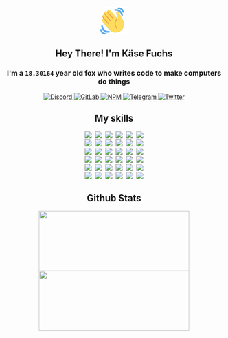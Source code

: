 <div><p align=center><img src=./resources/images/wave.gif width=64px height=64px></p><h2 align=center>Hey There! I'm Käse Fuchs</h2><h3 align=center>I'm a <code>18.30164</code> year old fox who writes code to make computers do things</h3><p align=center><a href=https://discord.com/users/507526681125322772><img alt=Discord src="https://img.shields.io/badge/Discord-5865F2?logo=discord&logoColor=white&style=flat-square#d9e88d2c06ce5c526374c3c0253415c3"> </a><a href=https://gitlab.com/kasefuchs><img alt=GitLab src="https://img.shields.io/badge/GitLab-330F63?logo=gitlab&logoColor=white&style=flat-square#d9e88d2c06ce5c526374c3c0253415c3"> </a><a href=https://npmjs.com/~kasefuchs><img alt=NPM src="https://img.shields.io/badge/NPM-CB3837?logo=npm&logoColor=white&style=flat-square#d9e88d2c06ce5c526374c3c0253415c3"> </a><a href=https://t.me/kasefuchs><img alt=Telegram src="https://img.shields.io/badge/Telegram-2CA5E0?logo=telegram&logoColor=white&style=flat-square#d9e88d2c06ce5c526374c3c0253415c3"> </a><a href=https://twitter.com/kasefuchs><img alt=Twitter src="https://img.shields.io/badge/Twitter-1DA1F2?logo=twitter&logoColor=white&style=flat-square#d9e88d2c06ce5c526374c3c0253415c3"></a></p><h2 align=center>My skills</h2><p align=center><a href=https://aws.amazon.com/ ><picture><source srcset="https://skillicons.dev/icons?i=aws&theme=dark#d9e88d2c06ce5c526374c3c0253415c3" media="(prefers-color-scheme: dark)"><source srcset="https://skillicons.dev/icons?i=aws&theme=light#d9e88d2c06ce5c526374c3c0253415c3" media="(prefers-color-scheme: light), (prefers-color-scheme: no-preference)"><img src="https://skillicons.dev/icons?i=aws&theme=light#d9e88d2c06ce5c526374c3c0253415c3"></picture></a>&nbsp;&nbsp;<a href=https://en.wikipedia.org/wiki/Bash_(Unix_shell)><picture><source srcset="https://skillicons.dev/icons?i=bash&theme=dark#d9e88d2c06ce5c526374c3c0253415c3" media="(prefers-color-scheme: dark)"><source srcset="https://skillicons.dev/icons?i=bash&theme=light#d9e88d2c06ce5c526374c3c0253415c3" media="(prefers-color-scheme: light), (prefers-color-scheme: no-preference)"><img src="https://skillicons.dev/icons?i=bash&theme=light#d9e88d2c06ce5c526374c3c0253415c3"></picture></a>&nbsp;&nbsp;<a href=https://discord.com/developers/docs><picture><source srcset="https://skillicons.dev/icons?i=bots&theme=dark#d9e88d2c06ce5c526374c3c0253415c3" media="(prefers-color-scheme: dark)"><source srcset="https://skillicons.dev/icons?i=bots&theme=light#d9e88d2c06ce5c526374c3c0253415c3" media="(prefers-color-scheme: light), (prefers-color-scheme: no-preference)"><img src="https://skillicons.dev/icons?i=bots&theme=light#d9e88d2c06ce5c526374c3c0253415c3"></picture></a>&nbsp;&nbsp;<a href=https://www.cloudflare.com/ ><picture><source srcset="https://skillicons.dev/icons?i=cloudflare&theme=dark#d9e88d2c06ce5c526374c3c0253415c3" media="(prefers-color-scheme: dark)"><source srcset="https://skillicons.dev/icons?i=cloudflare&theme=light#d9e88d2c06ce5c526374c3c0253415c3" media="(prefers-color-scheme: light), (prefers-color-scheme: no-preference)"><img src="https://skillicons.dev/icons?i=cloudflare&theme=light#d9e88d2c06ce5c526374c3c0253415c3"></picture></a>&nbsp;&nbsp;<a href=https://en.wikipedia.org/wiki/CSS><picture><source srcset="https://skillicons.dev/icons?i=css&theme=dark#d9e88d2c06ce5c526374c3c0253415c3" media="(prefers-color-scheme: dark)"><source srcset="https://skillicons.dev/icons?i=css&theme=light#d9e88d2c06ce5c526374c3c0253415c3" media="(prefers-color-scheme: light), (prefers-color-scheme: no-preference)"><img src="https://skillicons.dev/icons?i=css&theme=light#d9e88d2c06ce5c526374c3c0253415c3"></picture></a>&nbsp;&nbsp;<a href=https://www.docker.com/ ><picture><source srcset="https://skillicons.dev/icons?i=docker&theme=dark#d9e88d2c06ce5c526374c3c0253415c3" media="(prefers-color-scheme: dark)"><source srcset="https://skillicons.dev/icons?i=docker&theme=light#d9e88d2c06ce5c526374c3c0253415c3" media="(prefers-color-scheme: light), (prefers-color-scheme: no-preference)"><img src="https://skillicons.dev/icons?i=docker&theme=light#d9e88d2c06ce5c526374c3c0253415c3"></picture></a><br><a href=https://www.electronjs.org/ ><picture><source srcset="https://skillicons.dev/icons?i=electron&theme=dark#d9e88d2c06ce5c526374c3c0253415c3" media="(prefers-color-scheme: dark)"><source srcset="https://skillicons.dev/icons?i=electron&theme=light#d9e88d2c06ce5c526374c3c0253415c3" media="(prefers-color-scheme: light), (prefers-color-scheme: no-preference)"><img src="https://skillicons.dev/icons?i=electron&theme=light#d9e88d2c06ce5c526374c3c0253415c3"></picture></a>&nbsp;&nbsp;<a href=https://expressjs.com/ ><picture><source srcset="https://skillicons.dev/icons?i=express&theme=dark#d9e88d2c06ce5c526374c3c0253415c3" media="(prefers-color-scheme: dark)"><source srcset="https://skillicons.dev/icons?i=express&theme=light#d9e88d2c06ce5c526374c3c0253415c3" media="(prefers-color-scheme: light), (prefers-color-scheme: no-preference)"><img src="https://skillicons.dev/icons?i=express&theme=light#d9e88d2c06ce5c526374c3c0253415c3"></picture></a>&nbsp;&nbsp;<a href=https://www.figma.com/ ><picture><source srcset="https://skillicons.dev/icons?i=figma&theme=dark#d9e88d2c06ce5c526374c3c0253415c3" media="(prefers-color-scheme: dark)"><source srcset="https://skillicons.dev/icons?i=figma&theme=light#d9e88d2c06ce5c526374c3c0253415c3" media="(prefers-color-scheme: light), (prefers-color-scheme: no-preference)"><img src="https://skillicons.dev/icons?i=figma&theme=light#d9e88d2c06ce5c526374c3c0253415c3"></picture></a>&nbsp;&nbsp;<a href=https://firebase.google.com/ ><picture><source srcset="https://skillicons.dev/icons?i=firebase&theme=dark#d9e88d2c06ce5c526374c3c0253415c3" media="(prefers-color-scheme: dark)"><source srcset="https://skillicons.dev/icons?i=firebase&theme=light#d9e88d2c06ce5c526374c3c0253415c3" media="(prefers-color-scheme: light), (prefers-color-scheme: no-preference)"><img src="https://skillicons.dev/icons?i=firebase&theme=light#d9e88d2c06ce5c526374c3c0253415c3"></picture></a>&nbsp;&nbsp;<a href=https://flask.palletsprojects.com/ ><picture><source srcset="https://skillicons.dev/icons?i=flask&theme=dark#d9e88d2c06ce5c526374c3c0253415c3" media="(prefers-color-scheme: dark)"><source srcset="https://skillicons.dev/icons?i=flask&theme=light#d9e88d2c06ce5c526374c3c0253415c3" media="(prefers-color-scheme: light), (prefers-color-scheme: no-preference)"><img src="https://skillicons.dev/icons?i=flask&theme=light#d9e88d2c06ce5c526374c3c0253415c3"></picture></a>&nbsp;&nbsp;<a href=https://cloud.google.com/ ><picture><source srcset="https://skillicons.dev/icons?i=gcp&theme=dark#d9e88d2c06ce5c526374c3c0253415c3" media="(prefers-color-scheme: dark)"><source srcset="https://skillicons.dev/icons?i=gcp&theme=light#d9e88d2c06ce5c526374c3c0253415c3" media="(prefers-color-scheme: light), (prefers-color-scheme: no-preference)"><img src="https://skillicons.dev/icons?i=gcp&theme=light#d9e88d2c06ce5c526374c3c0253415c3"></picture></a><br><a href=https://git-scm.com/ ><picture><source srcset="https://skillicons.dev/icons?i=git&theme=dark#d9e88d2c06ce5c526374c3c0253415c3" media="(prefers-color-scheme: dark)"><source srcset="https://skillicons.dev/icons?i=git&theme=light#d9e88d2c06ce5c526374c3c0253415c3" media="(prefers-color-scheme: light), (prefers-color-scheme: no-preference)"><img src="https://skillicons.dev/icons?i=git&theme=light#d9e88d2c06ce5c526374c3c0253415c3"></picture></a>&nbsp;&nbsp;<a href=https://github.com/ ><picture><source srcset="https://skillicons.dev/icons?i=github&theme=dark#d9e88d2c06ce5c526374c3c0253415c3" media="(prefers-color-scheme: dark)"><source srcset="https://skillicons.dev/icons?i=github&theme=light#d9e88d2c06ce5c526374c3c0253415c3" media="(prefers-color-scheme: light), (prefers-color-scheme: no-preference)"><img src="https://skillicons.dev/icons?i=github&theme=light#d9e88d2c06ce5c526374c3c0253415c3"></picture></a>&nbsp;&nbsp;<a href=https://gitlab.com/ ><picture><source srcset="https://skillicons.dev/icons?i=gitlab&theme=dark#d9e88d2c06ce5c526374c3c0253415c3" media="(prefers-color-scheme: dark)"><source srcset="https://skillicons.dev/icons?i=gitlab&theme=light#d9e88d2c06ce5c526374c3c0253415c3" media="(prefers-color-scheme: light), (prefers-color-scheme: no-preference)"><img src="https://skillicons.dev/icons?i=gitlab&theme=light#d9e88d2c06ce5c526374c3c0253415c3"></picture></a>&nbsp;&nbsp;<a href=https://www.heroku.com/ ><picture><source srcset="https://skillicons.dev/icons?i=heroku&theme=dark#d9e88d2c06ce5c526374c3c0253415c3" media="(prefers-color-scheme: dark)"><source srcset="https://skillicons.dev/icons?i=heroku&theme=light#d9e88d2c06ce5c526374c3c0253415c3" media="(prefers-color-scheme: light), (prefers-color-scheme: no-preference)"><img src="https://skillicons.dev/icons?i=heroku&theme=light#d9e88d2c06ce5c526374c3c0253415c3"></picture></a>&nbsp;&nbsp;<a href=https://en.wikipedia.org/wiki/HTML><picture><source srcset="https://skillicons.dev/icons?i=html&theme=dark#d9e88d2c06ce5c526374c3c0253415c3" media="(prefers-color-scheme: dark)"><source srcset="https://skillicons.dev/icons?i=html&theme=light#d9e88d2c06ce5c526374c3c0253415c3" media="(prefers-color-scheme: light), (prefers-color-scheme: no-preference)"><img src="https://skillicons.dev/icons?i=html&theme=light#d9e88d2c06ce5c526374c3c0253415c3"></picture></a>&nbsp;&nbsp;<a href=https://en.wikipedia.org/wiki/JavaScript><picture><source srcset="https://skillicons.dev/icons?i=js&theme=dark#d9e88d2c06ce5c526374c3c0253415c3" media="(prefers-color-scheme: dark)"><source srcset="https://skillicons.dev/icons?i=js&theme=light#d9e88d2c06ce5c526374c3c0253415c3" media="(prefers-color-scheme: light), (prefers-color-scheme: no-preference)"><img src="https://skillicons.dev/icons?i=js&theme=light#d9e88d2c06ce5c526374c3c0253415c3"></picture></a><br><a href=https://en.wikipedia.org/wiki/Linux><picture><source srcset="https://skillicons.dev/icons?i=linux&theme=dark#d9e88d2c06ce5c526374c3c0253415c3" media="(prefers-color-scheme: dark)"><source srcset="https://skillicons.dev/icons?i=linux&theme=light#d9e88d2c06ce5c526374c3c0253415c3" media="(prefers-color-scheme: light), (prefers-color-scheme: no-preference)"><img src="https://skillicons.dev/icons?i=linux&theme=light#d9e88d2c06ce5c526374c3c0253415c3"></picture></a>&nbsp;&nbsp;<a href=https://mui.com/ ><picture><source srcset="https://skillicons.dev/icons?i=materialui&theme=dark#d9e88d2c06ce5c526374c3c0253415c3" media="(prefers-color-scheme: dark)"><source srcset="https://skillicons.dev/icons?i=materialui&theme=light#d9e88d2c06ce5c526374c3c0253415c3" media="(prefers-color-scheme: light), (prefers-color-scheme: no-preference)"><img src="https://skillicons.dev/icons?i=materialui&theme=light#d9e88d2c06ce5c526374c3c0253415c3"></picture></a>&nbsp;&nbsp;<a href=https://en.wikipedia.org/wiki/Markdown><picture><source srcset="https://skillicons.dev/icons?i=md&theme=dark#d9e88d2c06ce5c526374c3c0253415c3" media="(prefers-color-scheme: dark)"><source srcset="https://skillicons.dev/icons?i=md&theme=light#d9e88d2c06ce5c526374c3c0253415c3" media="(prefers-color-scheme: light), (prefers-color-scheme: no-preference)"><img src="https://skillicons.dev/icons?i=md&theme=light#d9e88d2c06ce5c526374c3c0253415c3"></picture></a>&nbsp;&nbsp;<a href=https://www.mongodb.com/ ><picture><source srcset="https://skillicons.dev/icons?i=mongodb&theme=dark#d9e88d2c06ce5c526374c3c0253415c3" media="(prefers-color-scheme: dark)"><source srcset="https://skillicons.dev/icons?i=mongodb&theme=light#d9e88d2c06ce5c526374c3c0253415c3" media="(prefers-color-scheme: light), (prefers-color-scheme: no-preference)"><img src="https://skillicons.dev/icons?i=mongodb&theme=light#d9e88d2c06ce5c526374c3c0253415c3"></picture></a>&nbsp;&nbsp;<a href=https://www.mysql.com/ ><picture><source srcset="https://skillicons.dev/icons?i=mysql&theme=dark#d9e88d2c06ce5c526374c3c0253415c3" media="(prefers-color-scheme: dark)"><source srcset="https://skillicons.dev/icons?i=mysql&theme=light#d9e88d2c06ce5c526374c3c0253415c3" media="(prefers-color-scheme: light), (prefers-color-scheme: no-preference)"><img src="https://skillicons.dev/icons?i=mysql&theme=light#d9e88d2c06ce5c526374c3c0253415c3"></picture></a>&nbsp;&nbsp;<a href=https://nextjs.org/ ><picture><source srcset="https://skillicons.dev/icons?i=nextjs&theme=dark#d9e88d2c06ce5c526374c3c0253415c3" media="(prefers-color-scheme: dark)"><source srcset="https://skillicons.dev/icons?i=nextjs&theme=light#d9e88d2c06ce5c526374c3c0253415c3" media="(prefers-color-scheme: light), (prefers-color-scheme: no-preference)"><img src="https://skillicons.dev/icons?i=nextjs&theme=light#d9e88d2c06ce5c526374c3c0253415c3"></picture></a><br><a href=https://nodejs.org/en/ ><picture><source srcset="https://skillicons.dev/icons?i=nodejs&theme=dark#d9e88d2c06ce5c526374c3c0253415c3" media="(prefers-color-scheme: dark)"><source srcset="https://skillicons.dev/icons?i=nodejs&theme=light#d9e88d2c06ce5c526374c3c0253415c3" media="(prefers-color-scheme: light), (prefers-color-scheme: no-preference)"><img src="https://skillicons.dev/icons?i=nodejs&theme=light#d9e88d2c06ce5c526374c3c0253415c3"></picture></a>&nbsp;&nbsp;<a href=https://www.postgresql.org/ ><picture><source srcset="https://skillicons.dev/icons?i=postgres&theme=dark#d9e88d2c06ce5c526374c3c0253415c3" media="(prefers-color-scheme: dark)"><source srcset="https://skillicons.dev/icons?i=postgres&theme=light#d9e88d2c06ce5c526374c3c0253415c3" media="(prefers-color-scheme: light), (prefers-color-scheme: no-preference)"><img src="https://skillicons.dev/icons?i=postgres&theme=light#d9e88d2c06ce5c526374c3c0253415c3"></picture></a>&nbsp;&nbsp;<a href=https://learn.microsoft.com/en-us/powershell/ ><picture><source srcset="https://skillicons.dev/icons?i=powershell&theme=dark#d9e88d2c06ce5c526374c3c0253415c3" media="(prefers-color-scheme: dark)"><source srcset="https://skillicons.dev/icons?i=powershell&theme=light#d9e88d2c06ce5c526374c3c0253415c3" media="(prefers-color-scheme: light), (prefers-color-scheme: no-preference)"><img src="https://skillicons.dev/icons?i=powershell&theme=light#d9e88d2c06ce5c526374c3c0253415c3"></picture></a>&nbsp;&nbsp;<a href=https://www.python.org/ ><picture><source srcset="https://skillicons.dev/icons?i=py&theme=dark#d9e88d2c06ce5c526374c3c0253415c3" media="(prefers-color-scheme: dark)"><source srcset="https://skillicons.dev/icons?i=py&theme=light#d9e88d2c06ce5c526374c3c0253415c3" media="(prefers-color-scheme: light), (prefers-color-scheme: no-preference)"><img src="https://skillicons.dev/icons?i=py&theme=light#d9e88d2c06ce5c526374c3c0253415c3"></picture></a>&nbsp;&nbsp;<a href=https://www.raspberrypi.org/ ><picture><source srcset="https://skillicons.dev/icons?i=raspberrypi&theme=dark#d9e88d2c06ce5c526374c3c0253415c3" media="(prefers-color-scheme: dark)"><source srcset="https://skillicons.dev/icons?i=raspberrypi&theme=light#d9e88d2c06ce5c526374c3c0253415c3" media="(prefers-color-scheme: light), (prefers-color-scheme: no-preference)"><img src="https://skillicons.dev/icons?i=raspberrypi&theme=light#d9e88d2c06ce5c526374c3c0253415c3"></picture></a>&nbsp;&nbsp;<a href=https://reactjs.org/ ><picture><source srcset="https://skillicons.dev/icons?i=react&theme=dark#d9e88d2c06ce5c526374c3c0253415c3" media="(prefers-color-scheme: dark)"><source srcset="https://skillicons.dev/icons?i=react&theme=light#d9e88d2c06ce5c526374c3c0253415c3" media="(prefers-color-scheme: light), (prefers-color-scheme: no-preference)"><img src="https://skillicons.dev/icons?i=react&theme=light#d9e88d2c06ce5c526374c3c0253415c3"></picture></a><br><a href=https://redux.js.org/ ><picture><source srcset="https://skillicons.dev/icons?i=redux&theme=dark#d9e88d2c06ce5c526374c3c0253415c3" media="(prefers-color-scheme: dark)"><source srcset="https://skillicons.dev/icons?i=redux&theme=light#d9e88d2c06ce5c526374c3c0253415c3" media="(prefers-color-scheme: light), (prefers-color-scheme: no-preference)"><img src="https://skillicons.dev/icons?i=redux&theme=light#d9e88d2c06ce5c526374c3c0253415c3"></picture></a>&nbsp;&nbsp;<a href=https://en.wikipedia.org/wiki/Regular_expression><picture><source srcset="https://skillicons.dev/icons?i=regex&theme=dark#d9e88d2c06ce5c526374c3c0253415c3" media="(prefers-color-scheme: dark)"><source srcset="https://skillicons.dev/icons?i=regex&theme=light#d9e88d2c06ce5c526374c3c0253415c3" media="(prefers-color-scheme: light), (prefers-color-scheme: no-preference)"><img src="https://skillicons.dev/icons?i=regex&theme=light#d9e88d2c06ce5c526374c3c0253415c3"></picture></a>&nbsp;&nbsp;<a href=https://en.wikipedia.org/wiki/Sass_(stylesheet_language)><picture><source srcset="https://skillicons.dev/icons?i=sass&theme=dark#d9e88d2c06ce5c526374c3c0253415c3" media="(prefers-color-scheme: dark)"><source srcset="https://skillicons.dev/icons?i=sass&theme=light#d9e88d2c06ce5c526374c3c0253415c3" media="(prefers-color-scheme: light), (prefers-color-scheme: no-preference)"><img src="https://skillicons.dev/icons?i=sass&theme=light#d9e88d2c06ce5c526374c3c0253415c3"></picture></a>&nbsp;&nbsp;<a href=https://www.typescriptlang.org/ ><picture><source srcset="https://skillicons.dev/icons?i=ts&theme=dark#d9e88d2c06ce5c526374c3c0253415c3" media="(prefers-color-scheme: dark)"><source srcset="https://skillicons.dev/icons?i=ts&theme=light#d9e88d2c06ce5c526374c3c0253415c3" media="(prefers-color-scheme: light), (prefers-color-scheme: no-preference)"><img src="https://skillicons.dev/icons?i=ts&theme=light#d9e88d2c06ce5c526374c3c0253415c3"></picture></a>&nbsp;&nbsp;<a href=https://unity.com/ ><picture><source srcset="https://skillicons.dev/icons?i=unity&theme=dark#d9e88d2c06ce5c526374c3c0253415c3" media="(prefers-color-scheme: dark)"><source srcset="https://skillicons.dev/icons?i=unity&theme=light#d9e88d2c06ce5c526374c3c0253415c3" media="(prefers-color-scheme: light), (prefers-color-scheme: no-preference)"><img src="https://skillicons.dev/icons?i=unity&theme=light#d9e88d2c06ce5c526374c3c0253415c3"></picture></a>&nbsp;&nbsp;<a href=https://workers.cloudflare.com/ ><picture><source srcset="https://skillicons.dev/icons?i=workers&theme=dark#d9e88d2c06ce5c526374c3c0253415c3" media="(prefers-color-scheme: dark)"><source srcset="https://skillicons.dev/icons?i=workers&theme=light#d9e88d2c06ce5c526374c3c0253415c3" media="(prefers-color-scheme: light), (prefers-color-scheme: no-preference)"><img src="https://skillicons.dev/icons?i=workers&theme=light#d9e88d2c06ce5c526374c3c0253415c3"></picture></a><br></p><h2 align=center>Github Stats</h2><p align=center><picture><source srcset="https://github-readme-stats-kasefuchs.vercel.app/api/?count_private=true&hide_border=true&hide_rank=true&line_height=20&hide_title=true&username=Kasefuchs&theme=dark#d9e88d2c06ce5c526374c3c0253415c3" media="(prefers-color-scheme: dark)"><source srcset="https://github-readme-stats-kasefuchs.vercel.app/api/?count_private=true&hide_border=true&hide_rank=true&line_height=20&hide_title=true&username=Kasefuchs&theme=light#d9e88d2c06ce5c526374c3c0253415c3" media="(prefers-color-scheme: light), (prefers-color-scheme: no-preference)"><img align=middle width=350 height=140 src="https://github-readme-stats-kasefuchs.vercel.app/api/?count_private=true&hide_border=true&hide_rank=true&line_height=20&hide_title=true&username=Kasefuchs&theme=light#d9e88d2c06ce5c526374c3c0253415c3"></picture><picture><source srcset="https://github-readme-stats-kasefuchs.vercel.app/api/top-langs/?count_private=true&hide_border=true&layout=compact&username=Kasefuchs&theme=dark#d9e88d2c06ce5c526374c3c0253415c3" media="(prefers-color-scheme: dark)"><source srcset="https://github-readme-stats-kasefuchs.vercel.app/api/top-langs/?count_private=true&hide_border=true&layout=compact&username=Kasefuchs&theme=light#d9e88d2c06ce5c526374c3c0253415c3" media="(prefers-color-scheme: light), (prefers-color-scheme: no-preference)"><img align=middle width=350 height=140 src="https://github-readme-stats-kasefuchs.vercel.app/api/top-langs/?count_private=true&hide_border=true&layout=compact&username=Kasefuchs&theme=light#d9e88d2c06ce5c526374c3c0253415c3"></picture></p><img src="https://hit.yhype.me/github/profile?user_id=64592097#d9e88d2c06ce5c526374c3c0253415c3" alt=""></div>